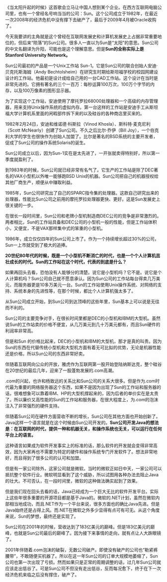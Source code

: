 《当太阳升起的时候》这首歌会立马让中国人想到某个企业。在西方互联网电脑公司里，也有一个曾经名号响当当的公司：Sun。这个公司成立于1982年，在最近一次2008年的经济危机中没有撑下去破产了，最后于2009年4月被Oracle收购了。

今天我要讲的主角就是这个曾经在互联网发展史和计算机发展史上占据非常重要地位的，但后来“陨落”的Sun公司。很多人一直以为Sun是“太阳”的意思。Sun公司的中文名翻译为升阳，可能也是这个理解意思。但是**Sun的全称实际上是Stanford University Network。** 

Sun公司最初的产品是一个Unix工作站 Sun-1。它是Sun公司的联合创始人安迪·贝克托斯海姆（Andy Bechtolsheim）在研究生时期给斯坦福学校的校园网建设设计的工作站。他最初是设计成给自己用的一台CAD工作站。这个设计在当时是非常先进的。它拥有著名的三个一百万：每秒运算100万次，100万个字节的内存，以及100万像素的图形显示器。

为了实现这个工作站，安迪使用了摩托罗拉68000处理器和一个高级的内存管理器，用来支持Unix操作系统的虚拟内存。第一台这样的工作站是安迪手工从斯坦福大学计算机系里面的闲暇部件拆下来的以及硅谷的各种商店里买来的。

1982年2月24日，安迪和维诺德·科斯拉（Vinod Khosla）、斯科特·麦克尼利（Scott McNearly）创建了Sun公司。不久之后比尔·乔伊（Bill Joy），一个伯克利大学的学生也很快作为创始人加盟了。比尔是著名的BSD系统的主要开发者，促成了Sun公司的操作系统Solaris的诞生。

Sun公司成立以后，因为Sun-1实在是太先进了，一开张就卖得特别好，所以第一季度就盈利了。

到1983年的时候，Sun公司就已经非常有名气了。它生产的工作站是除了DEC著名的VAX小型机以外唯一能够跑BSD Unix的机器。Sun公司把自己的机器授权给其他厂商生产，顺便从中赚取利益。

1985年，Sun公司研究出了自己的SPARC指令集的处理器。这款自己研究出来的处理器，性能比Sun公司之前用的摩托罗拉处理器更快、更好。这是Sun发展史上很关键的一步。

在很长一段时间里，Sun公司和老牌小型机制造商DEC公司的竞争是非常激烈的。两者相比，Sun的工作站具备和DEC公司的小型机一般的性能，但是工作站体积小，又便宜，不是VAX那样集中式的笨重的小型机。

1986年，成立仅仅四年的Sun公司上市了。作为一个持续增长超过30%的公司，Sun一上市就受到了极大的追捧。

**20世纪80年代的时候，既是一个小型机不断消亡的时代，也是一个个人计算机茁壮成长的时代。Sun的工作站在这个时代，代表的到底是什么？** 

如果再回头去看，恐怕没有人能够分的清楚。说它是小型机吗？它不是。说它是个人计算机吗？Sun公司自己就不愿意承认。因为Sun公司的工作站每台得卖几万美元，而服务器更是10多万美元一台。Sun的工作站使用Unix操作系统、对网络的支持、系统本身的先进性等，在那个时候，都比个人计算机强太多了。

从Sun公司成立开始，到Sun公司到达顶峰的这些年里，Sun基本上可以说是无往而不利的。

Sun公司的主要竞争对手，在很长时间里都是DEC的小型机和IBM的大型机。虽然说Sun的工作站卖的价格不便宜，从几万美元到几十万美元都有，而且Sun硬件的利润率非常高。

但是和Sun 的价格比起来，DEC的小型机和IBM的大型机，那才是真的叫贵。因为Sun的东西在代替传统小型机和大型机方面有着无可比拟的优势，无论是机器性能还是价格，所以Sun公司的东西非常好卖。

伴随着互联网向公众的开放，雅虎作为互联网第一股开始登陆纳斯达克，整个硅谷在20世纪的最后几年，迎来了一股蓬勃发展的.com高潮。

.com的兴起，也许和杨致远的关系比和Sun公司的关系大很多。但是作为.com时代最为重要的网络服务器这个东西，如果不是因为出现了Sun的工作站和服务器的话，很难想象可以靠着IBM、HP的大型机撑起来的，因为后者的单价实在是太贵了。所以廉价又高性能的Sun的工作站和服务器，在很大程度上，为.com的泡沫注入了非常强烈的硬件支持。

伴随着Sun公司在硬件方面营收不断的增长，Sun公司在其他方面也开始创新了。Java这样一个语言就是在这个时候由Sun公司开发的。**Sun公司开发Java的想法是：在互联网的时代，提供一种和机器无关，和操作系统也无关，可以运行在任何平台上的语言。** 

这种语言如果成为软件开发事实上的标准的话，那么软件的开发就会变得非常高效，因为大家再也不需要为特定的硬件和操作系统专门开发软件了。想法非常地好，而且得到了很多公司的认可和加盟。

但是有一家公司除外，这家公司就是微软。当时的微软正如日中天，一家公司可以抵抗整个软件行业。微软明显看到了这个威胁，所以试图用各种办法去阻止Java的壮大。不可否认，在一段时间里，微软的这种做法确实起到了效果。

但是我们现在回头去看的话，Java已经成为一个巨大无比的软件开发平台。实际上这些年很多重要的开源项目都是基于Java的。微软的.NET计划，虽然在微软内部相当地成功，而且.NET作为一个平台来说，很多方面也的确比Java先进。但是Java始终还是占得上风。而.NET在微软之外多少显得有点可有可无。从这个角度来说，Sun的梦想，最终还是实现了。

Sun公司在2001年的时候，营收达到了183亿美元的巅峰。但是183亿美元的巅峰，也就是Sun公司最后的巅峰了。因为接下来事情的走向，就有点让人大跌眼镜了。

2001年伴随着.com泡沫的破裂，无数公司破产。即使没有破产的公司也“勒紧裤腰带”，不敢随便买机器了。所以在这一年Sun公司的订单大规模地萎缩了，Sun公司也第一次出现了亏损。然而如果只是正常的周期调整的话，过几年Sun公司就应该走出低谷了。可是Sun公司不但没有走出低谷，反而每况愈下，终于在下一次经济危机来临之后没有撑住，破产了。

